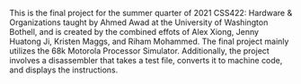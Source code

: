 This is the final project for the summer quarter of 2021 CSS422: Hardware & Organizations taught by Ahmed Awad at the University of Washington Bothell, and is created 
by the combined effots of Alex Xiong, Jenny Huatong Ji, Kristen Maggs, and Riham Mohammed. 
The final project mainly utilizes the 68k Motorola Processor Simulator. 
Additionally, the project involves a disassembler that takes a test file, converts it to machine code, and displays the instructions. 
